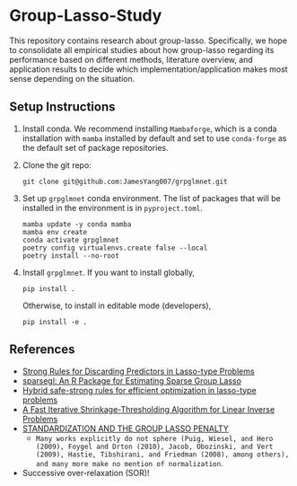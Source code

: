 # Group-Lasso-Study

This repository contains research about group-lasso.
Specifically, we hope to consolidate all empirical studies about how group-lasso
regarding its performance based on different methods, literature overview, and application results
to decide which implementation/application makes most sense depending on the situation.

## Setup Instructions

1. Install conda. We recommend installing `Mambaforge`, which is a conda installation with
`mamba` installed by default and set to use `conda-forge` as the default set of package repositories.

2. Clone the git repo:
    ```
    git clone git@github.com:JamesYang007/grpglmnet.git
    ```

3. Set up `grpglmnet` conda environment. The list of packages that will be installed in the environment
is in `pyproject.toml`.
    ```
    mamba update -y conda mamba
    mamba env create
    conda activate grpglmnet
    poetry config virtualenvs.create false --local
    poetry install --no-root
    ```

4. Install `grpglmnet`. If you want to install globally,
    ```
    pip install .
    ```
    Otherwise, to install in editable mode (developers),
    ```
    pip install -e .
    ```

## References

- [Strong Rules for Discarding Predictors in Lasso-type Problems](https://www.stat.cmu.edu/~ryantibs/papers/strongrules.pdf)
- [sparsegl: An R Package for Estimating Sparse Group Lasso](https://arxiv.org/abs/2208.02942)
- [Hybrid safe-strong rules for efficient optimization in lasso-type problems](https://arxiv.org/abs/1704.08742)
- [A Fast Iterative Shrinkage-Thresholding Algorithm
for Linear Inverse Problems](https://www.cs.cmu.edu/afs/cs/Web/People/airg/readings/2012_02_21_a_fast_iterative_shrinkage-thresholding.pdf)
- [STANDARDIZATION AND THE GROUP LASSO PENALTY](https://www.ncbi.nlm.nih.gov/pmc/articles/PMC4527185/)
    - `Many works explicitly do not sphere (Puig, Wiesel, and Hero (2009), Foygel and Drton (2010), Jacob, Obozinski, and Vert (2009), Hastie, Tibshirani, and Friedman (2008), among others), and many more make no mention of normalization`.
- Successive over-relaxation (SOR)!